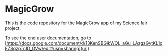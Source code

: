 # MagicGrow
This is the code repository for the MagicGrow app of my Science fair project.

To see the end user documentation, go to [https://docs.google.com/document/d/13KenSBGikWQL_aGu_LAzgzGytKL1cFZSqzpTrJD_GVw/edit?usp=sharing](url)
